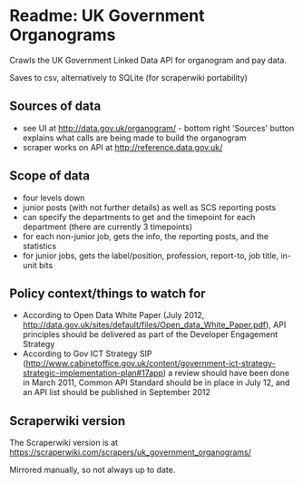 Readme: UK Government Organograms
==========

Crawls the UK Government Linked Data API for organogram and pay data.

Saves to csv, alternatively to SQLite (for scraperwiki portability)

Sources of data
-------
* see UI at http://data.gov.uk/organogram/ - bottom right 'Sources' button explains what calls
	are being made to build the organogram
* scraper works on API at http://reference.data.gov.uk/

Scope of data
-------
* four levels down
* junior posts (with not further details) as well as SCS reporting posts
* can specify the departments to get and the timepoint for each department (there are currently 3 timepoints)
* for each non-junior job, gets the info, the reporting posts, and the statistics
* for junior jobs, gets the label/position, profession, report-to, job title, in-unit bits

Policy context/things to watch for
---------
* According to Open Data White Paper (July 2012, http://data.gov.uk/sites/default/files/Open_data_White_Paper.pdf),
	API principles should be delivered as part of the Developer Engagement Strategy
* According to Gov ICT Strategy SIP (http://www.cabinetoffice.gov.uk/content/government-ict-strategy-strategic-implementation-plan#17app)
	a review should have been done in March 2011, Common API Standard should be in place in July 12, and an API list should be published
	in September 2012

Scraperwiki version
---------
The Scraperwiki version is at https://scraperwiki.com/scrapers/uk_government_organograms/

Mirrored manually, so not always up to date.